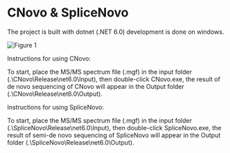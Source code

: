 # CNovo & SpliceNovo

The project is built with dotnet (.NET 6.0) development is done on windows.

![Figure 1](https://user-images.githubusercontent.com/74649216/221838732-0d97546a-888a-48a8-ad1b-20be1a1a95e3.png)

Instructions for using CNovo:

To start, place the MS/MS spectrum file (.mgf) in the input folder (.\CNovo\Release\net6.0\Input), then double-click CNovo.exe, the result of de novo sequencing of CNovo will appear in the Output folder (.\CNovo\Release\net6.0\Output).

Instructions for using SpliceNovo:

To start, place the MS/MS spectrum file (.mgf) in the input folder (.\SpliceNovo\Release\net6.0\Input), then double-click SpliceNovo.exe, the result of semi-de novo sequencing of SpliceNovo will appear in the Output folder (.\SpliceNovo\Release\net6.0\Output).

